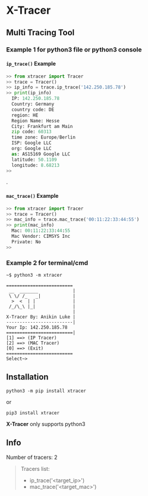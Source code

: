 # X-Tracer
## Multi Tracing Tool
### Example 1 for python3 file or python3 console
#### **`ip_trace()`** Example
```py
>> from xtracer import Tracer
>> trace = Tracer()
>> ip_info = trace.ip_trace('142.250.185.78')
>> print(ip_info)
  IP: 142.250.185.78
  Country: Germany
  country code: DE
  region: HE
  Region Name: Hesse
  City: Frankfurt am Main
  zip code: 60313
  time zone: Europe/Berlin
  ISP: Google LLC
  org: Google LLC
  as: AS15169 Google LLC
  latitude: 50.1109
  longitude: 8.68213
>>
```
.
#### **`mac_trace()`** Example
```py
>> from xtracer import Tracer
>> trace = Tracer()
>> mac_info = trace.mac_trace('00:11:22:33:44:55')
>> print(mac_info)
  Mac: 00:11:22:33:44:55
  Mac Vendor: CIMSYS Inc
  Private: No
>>
```

### Example 2 for terminal/cmd
```console
~$ python3 -m xtracer

=========================
 __  _______             |
 \ \/ /_   _|            |
  >  <  | |              |
 /_/\_\ |_|              |
                         |
X-Tracer By: Anikin Luke |
-------------------------|
Your Ip: 142.250.185.78
=========================|
[1] ==> (IP Tracer)
[2] ==> (MAC Tracer)
[0] ==> (Exit)
=========================
Select~>
```
## Installation
```
python3 -m pip install xtracer
```
or
```
pip3 install xtracer
```
**X-Tracer** only supports python3


## Info
Number of tracers: 2
> Tracers list:
> * ip_trace('<target_ip>')
> * mac_trace('<target_mac>')
